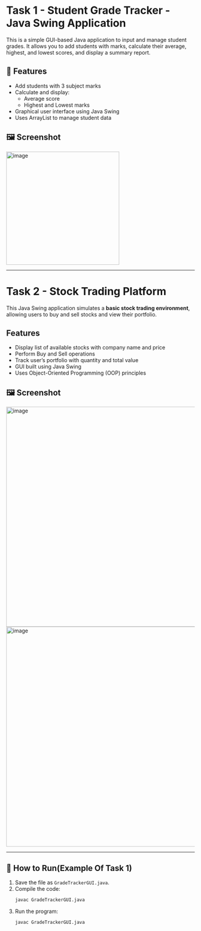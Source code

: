 # Task 1 - Student Grade Tracker - Java Swing Application

This is a simple GUI-based Java application to input and manage student grades. It allows you to add students with marks, calculate their average, highest, and lowest scores, and display a summary report.

## 🔧 Features
- Add students with 3 subject marks
- Calculate and display:
  - Average score
  - Highest and Lowest marks
- Graphical user interface using Java Swing
- Uses ArrayList to manage student data

## 🖼 Screenshot

<img width="302" alt="image" src="https://github.com/user-attachments/assets/f6476edf-b6a9-43b3-94f6-0df7a9993cc9" />


---
# Task 2 - Stock Trading Platform

This Java Swing application simulates a **basic stock trading environment**, allowing users to buy and sell stocks and view their portfolio.

## Features

- Display list of available stocks with company name and price
- Perform Buy and Sell operations
- Track user’s portfolio with quantity and total value
- GUI built using Java Swing
- Uses Object-Oriented Programming (OOP) principles

## 🖼 Screenshot
<img width="587" alt="image" src="https://github.com/user-attachments/assets/204028bd-05ef-466b-949b-d27445a81fef" />
<img width="587" alt="image" src="https://github.com/user-attachments/assets/204028bd-05ef-466b-949b-d27445a81fef" />



---

## 🚀 How to Run(Example Of Task 1)

1. Save the file as `GradeTrackerGUI.java`.
2. Compile the code:
   ```bash
   javac GradeTrackerGUI.java
   ```
3. Run the program:
   ```bash
   javac GradeTrackerGUI.java
   ```
